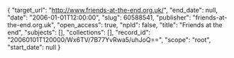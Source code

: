 {
  "target_url": "http://www.friends-at-the-end.org.uk/", 
  "end_date": null, 
  "date": "2006-01-01T12:00:00", 
  "slug": 60588541, 
  "publisher": "friends-at-the-end.org.uk", 
  "open_access": true, 
  "npld": false, 
  "title": "Friends at the end", 
  "subjects": [], 
  "collections": [], 
  "record_id": "20060101T120000/Wx6TV/7B77YvRwa5/uhJoQ==", 
  "scope": "root", 
  "start_date": null
}

